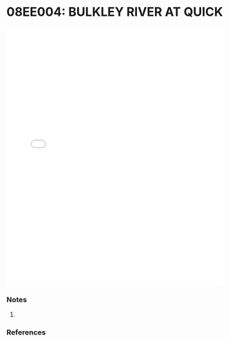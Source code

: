 # 08EE004: BULKLEY RIVER AT QUICK

<iframe src="/_static/stations/08EE004_fdc.html" width="100%" height="600" frameborder="0"></iframe>

### Notes
1. 

### References

